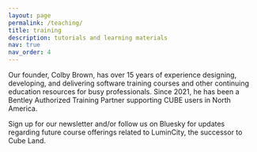 ```yaml
---
layout: page
permalink: /teaching/
title: training
description: tutorials and learning materials
nav: true
nav_order: 4
---
```


Our founder, Colby Brown, has over 15 years of experience designing, developing, and delivering software training courses and other continuing education resources for busy professionals.  Since 2021, he has been a Bentley Authorized Training Partner supporting CUBE users in North America.

Sign up for our newsletter and/or follow us on Bluesky for updates regarding future course offerings related to LuminCity, the successor to Cube Land.